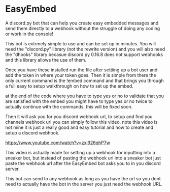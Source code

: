 # EasyEmbed
A discord.py bot that can help you create easy embedded messages and send them directly to a webhook without the struggle of doing any coding or work in the console!

This bot is extrmely simple to use and can be set up in minutes. You will need the "discord.py" library (not the rewrite version) and you will also need the "dhooks" library becasue discord.py 0.16.8 does not support webhooks and this library allows the use of them. 

Once you have these installed run the file after settiing up a bot user and add the token in where your token goes. Then it is simple from there the only current command is the !embed command and that brings you through a full easy to setup walkthrough on how to set up the embed. 

at the end of the code where you have to type yes or no to validate that you are satisfied with the embed you might have to type yes or no twice to actually continue with the commands, this will be fixed soon. 

Then it will ask you for you discord webhook url, to setup and find you channels webhook url you can simply follow this video, note this video is not mine it is just a really good and easy tutorial and how to create and setup a discord webhook. 

https://www.youtube.com/watch?v=zxi926qhP7w

This video is actually made for setting up a webhook for inputting into a sneaker bot, but instead of pasting the webhook url into a sneaker bot just paste the webhook url after the EasyEmbed bot asks you to in you discord server. 

This bot can send to any webhook as long as you have the url so you dont need to actually have the bot in the server you just need the webhook URL. 
